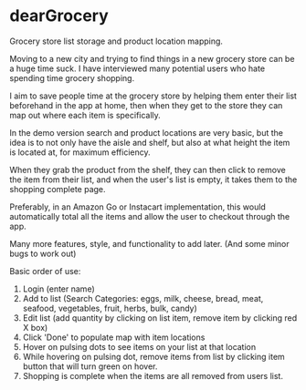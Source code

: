 # dearGrocery

Grocery store list storage and product location mapping.

Moving to a new city and trying to find things in a new grocery store can be a huge time suck.
I have interviewed many potential users who hate spending time grocery shopping.

I aim to save people time at the grocery store by helping them enter their list beforehand in the app at home,
then when they get to the store they can map out where each item is specifically.

In the demo version search and product locations are very basic, but the idea is to not only have the aisle and shelf,
but also at what height the item is located at, for maximum efficiency.

When they grab the product from the shelf, they can then click to remove the item from their list,
and when the user's list is empty, it takes them to the shopping complete page.

Preferably, in an Amazon Go or Instacart implementation, this would automatically total all the items and allow
the user to checkout through the app.

Many more features, style, and functionality to add later. (And some minor bugs to work out)

Basic order of use:
1. Login (enter name)
2. Add to list (Search Categories: eggs, milk, cheese, bread, meat, seafood, vegetables, fruit, herbs, bulk, candy)
3. Edit list (add quantity by clicking on list item, remove item by clicking red X box)
4. Click 'Done' to populate map with item locations
5. Hover on pulsing dots to see items on your list at that location
5. While hovering on pulsing dot, remove items from list by clicking item button that will turn green on hover.
6. Shopping is complete when the items are all removed from users list.
